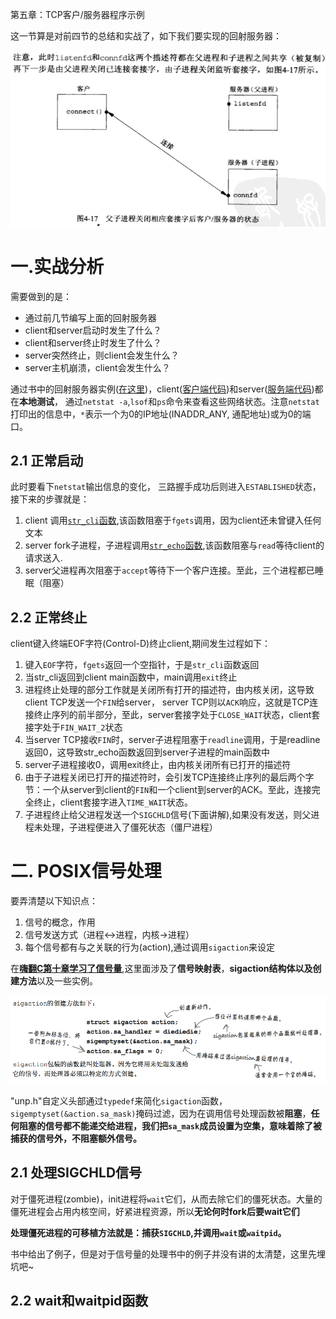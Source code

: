 第五章：TCP客户/服务器程序示例


这一节算是对前四节的总结和实战了，如下我们要实现的回射服务器：

![](https://raw.githubusercontent.com/BeginMan/BookNotes/master/Unix/media/acc4.png)

# 一.实战分析

需要做到的是：

- 通过前几节编写上面的回射服务器
- client和server启动时发生了什么？
- client和server终止时发生了什么？
- server突然终止，则client会发生什么？
- server主机崩溃，client会发生什么？

通过书中的回射服务器实例([在这里](https://github.com/BeginMan/BookNotes/blob/master/Unix/Unix-Network-Programming-Volume-1-The-Sockets-Networking-API-3rd-Edition/source/unpv13e))，client([客户端代码](https://github.com/BeginMan/BookNotes/blob/master/Unix/Unix-Network-Programming-Volume-1-The-Sockets-Networking-API-3rd-Edition/source/unpv13e/tcpcliserv/tcpcli01.c))和server([服务端代码](https://github.com/BeginMan/BookNotes/blob/master/Unix/Unix-Network-Programming-Volume-1-The-Sockets-Networking-API-3rd-Edition/source/unpv13e/tcpcliserv/tcpserv01.c))都在**本地测试**， 通过`netstat -a`,`lsof`和`ps`命令来查看这些网络状态。注意`netstat`打印出的信息中，`*`表示一个为0的IP地址(INADDR_ANY, 通配地址)或为0的端口。


## 2.1 正常启动
此时要看下`netstat`输出信息的变化， 三路握手成功后则进入`ESTABLISHED`状态，接下来的步骤就是：

1. client 调用[`str_cli`函数](https://github.com/BeginMan/BookNotes/blob/master/Unix/Unix-Network-Programming-Volume-1-The-Sockets-Networking-API-3rd-Edition/source/unpv13e/lib/str_cli.c),该函数阻塞于`fgets`调用，因为client还未曾键入任何文本
2. server fork子进程，子进程调用[`str_echo`函数](https://github.com/BeginMan/BookNotes/blob/master/Unix/Unix-Network-Programming-Volume-1-The-Sockets-Networking-API-3rd-Edition/source/unpv13e/lib/str_echo.c),该函数阻塞与`read`等待client的请求送入.
3. server父进程再次阻塞于`accept`等待下一个客户连接。至此，三个进程都已睡眠（阻塞）

## 2.2 正常终止
client键入终端EOF字符(Control-D)终止client,期间发生过程如下：

1. 键入`EOF`字符，`fgets`返回一个空指针，于是`str_cli`函数返回
2. 当str_cli返回到client main函数中，main调用`exit`终止
3. 进程终止处理的部分工作就是关闭所有打开的描述符，由内核关闭，这导致client TCP发送一个`FIN`给server， server TCP则以`ACK`响应，这就是TCP连接终止序列的前半部分，至此，server套接字处于`CLOSE_WAIT`状态，client套接字处于`FIN_WAIT_2`状态
4. 当server TCP接收`FIN`时，server子进程阻塞于`readline`调用，于是readline返回0，这导致str_echo函数返回到server子进程的main函数中
5. server子进程接收0，调用exit终止，由内核关闭所有已打开的描述符
6. 由于子进程关闭已打开的描述符时，会引发TCP连接终止序列的最后两个字节：一个从server到client的`FIN`和一个client到server的ACK。至此，连接完全终止，client套接字进入`TIME_WAIT`状态。
7. 子进程终止给父进程发送一个`SIGCHLD`信号(下面讲解),如果没有发送，则父进程未处理，子进程便进入了僵死状态（僵尸进程）

# 二. POSIX信号处理
要弄清楚以下知识点：

1. 信号的概念，作用
2. 信号发送方式（进程<->进程，内核->进程）
3. 每个信号都有与之关联的行为(action),通过调用`sigaction`来设定

在[**嗨翻C第十章学习了信号量**](https://github.com/BeginMan/BookNotes/blob/master/C/top10.md#三信号量),这里面涉及了**信号映射表**，**sigaction结构体以及创建方法**以及一些实例。

![](https://raw.githubusercontent.com/BeginMan/BookNotes/master/C/media/top10_14.png)

"unp.h"自定义头部通过`typedef`来简化`sigaction`函数，`sigemptyset(&action.sa_mask)`掩码过滤，因为在调用信号处理函数被**阻塞**，**任何阻塞的信号都不能递交给进程，我们把`sa_mask`成员设置为空集，意味着除了被捕获的信号外，不阻塞额外信号。**

## 2.1 处理SIGCHLD信号
对于僵死进程(zombie)，init进程将`wait`它们，从而去除它们的僵死状态。大量的僵死进程会占用内核空间，好紧进程资源，所以**无论何时fork后要wait它们**

**处理僵死进程的可移植方法就是：捕获`SIGCHLD`,并调用`wait`或`waitpid`。**

书中给出了例子，但是对于信号量的处理书中的例子并没有讲的太清楚，这里先埋坑吧~

## 2.2 wait和waitpid函数

